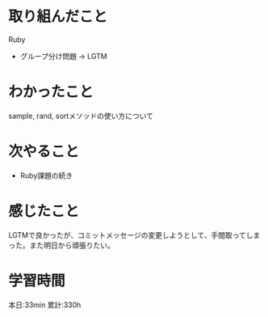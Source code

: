 # 取り組んだこと       
Ruby
- グループ分け問題 → LGTM
# わかったこと
sample, rand, sortメソッドの使い方について
# 次やること
- Ruby課題の続き
# 感じたこと
LGTMで良かったが、コミットメッセージの変更しようとして、手間取ってしまった。また明日から頑張りたい。
# 学習時間  
本日:33min
累計:330h
